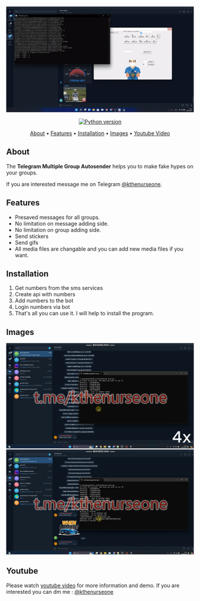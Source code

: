 <p align="center"><a href="https://youtu.be/Mf-8LINf314" target="_blank"><img src="https://github.com/kthenurseone/telegram-fake-hyper/blob/main/telegram%20fake%20hyper.gif?raw=true"></a></p>

<p align="center">
    <a href="https://www.python.org/downloads/release/python-390/"><img src="https://img.shields.io/badge/python-3.9-blue.svg?style=plastic" alt="Python version"></a>
</p>

<p align="center">
  <a href="#about">About</a>
  •
  <a href="#features">Features</a>
  •
  <a href="#installation">Installation</a>
  •
  <a href="#images">Images</a>
  •
  <a href="#youtube">Youtube Video</a>
</p>

## About
The **Telegram Multiple Group Autosender** helps you to make fake hypes on your groups.

If you are interested message me on Telegram [@kthenurseone](https://t.me/kthenurseone). 

## Features
- Presaved messages for all groups.
- No limitation on message adding side.
- No limitation on group adding side.
- Send stickers
- Send gifs
- All media files are changable and you can add new media files if you want.



## Installation
1) Get numbers from the sms services
2) Create api with numbers
3) Add numbers to the bot
4) Login numbers via bot
5) That's all you can use it.
I will help to install the program.


## Images
![Telegram Message Bot](https://github.com/kthenurseone/multigroup_autosender/blob/main/1.png?raw=true)
![Telegram Message Bot](https://github.com/kthenurseone/multigroup_autosender/blob/main/2.png?raw=true)



## Youtube
Please watch [youtube video](https://youtu.be/Mf-8LINf314) for more information and demo. If you are interested you can dm me : [@kthenurseone](https://t.me/kthenurseone)
